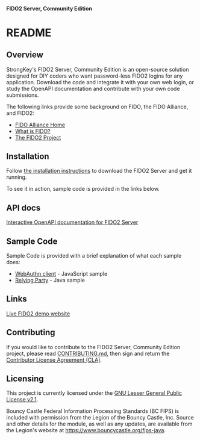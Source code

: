 #### FIDO2 Server, Community Edition 
# README

## Overview
StrongKey's FIDO2 Server, Community Edition is an open-source solution designed for DIY coders who want password-less FIDO2  logins for any application. Download the code and integrate it with your own web login, or study the OpenAPI documentation and contribute with your own code submissions.

The following links provide some background on FIDO, the FIDO Alliance, and FIDO2:

* [FIDO Alliance Home](https://fidoalliance.org)
* [What is FIDO?](https://fidoalliance.org/what-is-fido/)
* [The FIDO2 Project](https://fidoalliance.org/fido2/)


## Installation
Follow [the installation instructions](https://github.com/StrongKey/FIDO-Server/blob/master/docs/Installation_Guide_Linux.md) to download the FIDO2 Server and get it running.

To see it in action, sample code is provided in the links below.

## API docs
[Interactive OpenAPI documentation for FIDO2 Server](https://strongkey.github.io/FIDO-Server/)

## Sample Code
Sample Code is provided with a brief explanation of what each sample does:

* [WebAuthn client](https://github.com/StrongKey/WebAuthn) - JavaScript sample
* [Relying Party](https://github.com/StrongKey/relying-party-java) - Java sample

## Links
[Live FIDO2 demo website](https://webauthndemo.strongkey.com/tutorial.html)

## Contributing
If you would like to contribute to the FIDO2 Server, Community Edition project, please read [CONTRIBUTING.md](https://github.com/StrongKey/FIDO-Server/blob/master/CONTRIBUTING.md), then sign and return the [Contributor License Agreement (CLA)](https://cla-assistant.io/StrongKey/FIDO-Server).

## Licensing
This project is currently licensed under the [GNU Lesser General Public License v2.1](https://github.com/StrongKey/FIDO-Server/blob/master/LICENSE).

Bouncy Castle Federal Information Processing Standards (BC FIPS) is included with permission from the Legion of the Bouncy Castle, Inc. Source and other details for the module, as well as any updates, are available from the Legion's website at https://www.bouncycastle.org/fips-java.
